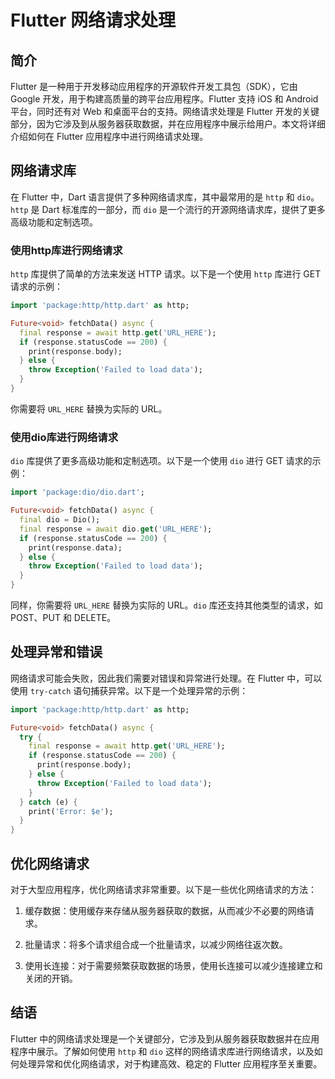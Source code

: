 # Flutter 网络请求处理

## 简介
Flutter 是一种用于开发移动应用程序的开源软件开发工具包（SDK），它由 Google 开发，用于构建高质量的跨平台应用程序。Flutter 支持 iOS 和 Android 平台，同时还有对 Web 和桌面平台的支持。网络请求处理是 Flutter 开发的关键部分，因为它涉及到从服务器获取数据，并在应用程序中展示给用户。本文将详细介绍如何在 Flutter 应用程序中进行网络请求处理。

## 网络请求库

在 Flutter 中，Dart 语言提供了多种网络请求库，其中最常用的是 `http` 和 `dio`。`http` 是 Dart 标准库的一部分，而 `dio` 是一个流行的开源网络请求库，提供了更多高级功能和定制选项。

### 使用http库进行网络请求

`http` 库提供了简单的方法来发送 HTTP 请求。以下是一个使用 `http` 库进行 GET 请求的示例：

```dart
import 'package:http/http.dart' as http;

Future<void> fetchData() async {
  final response = await http.get('URL_HERE');
  if (response.statusCode == 200) {
    print(response.body);
  } else {
    throw Exception('Failed to load data');
  }
}
```

你需要将 `URL_HERE` 替换为实际的 URL。

### 使用dio库进行网络请求

`dio` 库提供了更多高级功能和定制选项。以下是一个使用 `dio` 进行 GET 请求的示例：

```dart
import 'package:dio/dio.dart';

Future<void> fetchData() async {
  final dio = Dio();
  final response = await dio.get('URL_HERE');
  if (response.statusCode == 200) {
    print(response.data);
  } else {
    throw Exception('Failed to load data');
  }
}
```

同样，你需要将 `URL_HERE` 替换为实际的 URL。`dio` 库还支持其他类型的请求，如 POST、PUT 和 DELETE。

## 处理异常和错误

网络请求可能会失败，因此我们需要对错误和异常进行处理。在 Flutter 中，可以使用 `try-catch` 语句捕获异常。以下是一个处理异常的示例：

```dart
import 'package:http/http.dart' as http;

Future<void> fetchData() async {
  try {
    final response = await http.get('URL_HERE');
    if (response.statusCode == 200) {
      print(response.body);
    } else {
      throw Exception('Failed to load data');
    }
  } catch (e) {
    print('Error: $e');
  }
}
```

## 优化网络请求

对于大型应用程序，优化网络请求非常重要。以下是一些优化网络请求的方法：

1. 缓存数据：使用缓存来存储从服务器获取的数据，从而减少不必要的网络请求。

2. 批量请求：将多个请求组合成一个批量请求，以减少网络往返次数。

3. 使用长连接：对于需要频繁获取数据的场景，使用长连接可以减少连接建立和关闭的开销。

## 结语

Flutter 中的网络请求处理是一个关键部分，它涉及到从服务器获取数据并在应用程序中展示。了解如何使用 `http` 和 `dio` 这样的网络请求库进行网络请求，以及如何处理异常和优化网络请求，对于构建高效、稳定的 Flutter 应用程序至关重要。